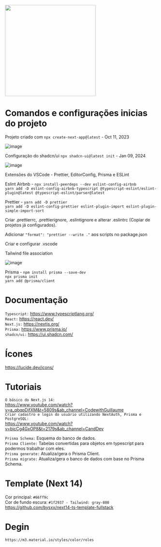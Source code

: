 <img src='https://github.com/DaviJat/life/assets/91758001/5ff7b801-f190-41a8-830d-740731f6aa8e' width='300'>

<h1>Comandos e configurações inicias do projeto</h1>

Projeto criado com `npx create-next-app@latest` - Oct 11, 2023

![image](https://github.com/DaviJat/life/assets/91758001/65248dc5-8b44-4ef3-8bdb-cd249a661d75)

 Configuração do shadcn/ui `npx shadcn-ui@latest init` - Jan 09, 2024

![image](https://github.com/DaviJat/life/assets/91758001/1a746a79-b42f-4296-8a4c-a3ebcb26468c)


Extensões do VSCode - Prettier, EditorConfig, Prisma e ESLint

Eslint Airbnb - `npx install-peerdeps --dev eslint-config-airbnb` <br/> 
`yarn add -D eslint-config-airbnb-typescript @typescript-eslint/eslint-plugin@latest @typescript-eslint/parser@latest`

Prettier - `yarn add -D prettier` <br/>
`yarn add -D eslint-config-prettier eslint-plugin-import eslint-plugin-simple-import-sort`

Criar .prettierrc, .prettierignore, .eslintignore e alterar .eslintrc (Copiar de projetos já configurados).

Adicionar `"format": "prettier --write ."` aos scripts no package.json

Criar e configurar .vscode

Tailwind file association

![image](https://user-images.githubusercontent.com/91758001/236224343-28320bd6-21e3-4325-ba0e-a388a63e8f4d.png) <br>

Prisma - `npm install prisma --save-dev` <br>
`npx prisma init` <br>
`yarn add @prisma/client`

<h1>Documentação</h1>

`Typescript:` https://www.typescriptlang.org/ <br>
`React:` https://react.dev/ <br>
`Next.js:` https://nextjs.org/ <br>
`Prisma:` https://www.prisma.io/ <br>
`shadcn/ui:` https://ui.shadcn.com/ <br>


<h1>Ícones</h1>

<a>https://lucide.dev/icons/</a>

<h1>Tutoriais</h1>

`O básico do Next.js 14:` <br>
<a>https://www.youtube.com/watch?v=a_qbqpDifXM&t=5809s&ab_channel=CodewithGuillaume</a> <br>
`Criar cadastro e login do usuário utilizando NextAuth, Prisma e PostgreSQL:` <br>
<a>https://www.youtube.com/watch?v=bicCg4GxOP8&t=2179s&ab_channel=CandDev</a>

`Prisma Schema:` Esquema do banco de dados. <br>
`Prisma Cliente:` Tabelas convertidas para objetos em typescript para podermos trabalhar com eles. <br>
`Prisma generate:` Atualiza/gera o Prisma Client. <br>
`Prisma migrate:` Atualiza/gera o banco de dados com base no Prisma Schema.

<h1>Template (Next 14)</h1>

Cor principal: `#66ff9c` <br>
Cor de fundo escura: `#1f2937 - Tailwind: gray-800` <br>
https://github.com/bysxx/next14-ts-template-fullstack

<h1>Degin</h1>

`https://m3.material.io/styles/color/roles`

